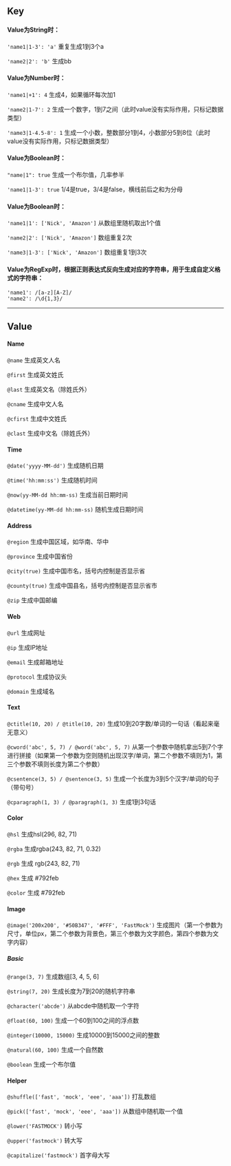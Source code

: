 ## Key

#### Value为String时：

`'name1|1-3': 'a'` 重复生成1到3个a

`'name2|2': 'b'` 生成bb

#### Value为Number时：

`'name1|+1': 4` 生成4，如果循环每次加1

`'name2|1-7': 2` 生成一个数字，1到7之间（此时value没有实际作用，只标记数据类型）

`'name3|1-4.5-8': 1` 生成一个小数，整数部分1到4，小数部分5到8位（此时value没有实际作用，只标记数据类型）

#### Value为Boolean时：

`"name|1": true` 生成一个布尔值，几率参半

`'name1|1-3': true` 1/4是true，3/4是false，横线前后之和为分母

#### Value为Boolean时：

`'name1|1': ['Nick', 'Amazon']` 从数组里随机取出1个值

`'name2|2': ['Nick', 'Amazon']` 数组重复2次

`'name3|1-3': ['Nick', 'Amazon']` 数组重复1到3次

#### Value为RegExp时，根据正则表达式反向生成对应的字符串，用于生成自定义格式的字符串：

```
'name1': /[a-z][A-Z]/
'name2': /\d{1,3}/
```





------

## Value

#### Name

`@name` 生成英文人名

`@first` 生成英文姓氏

`@last` 生成英文名（除姓氏外）

`@cname` 生成中文人名

`@cfirst` 生成中文姓氏

`@clast` 生成中文名（除姓氏外）

#### Time

`@date('yyyy-MM-dd')` 生成随机日期

`@time('hh:mm:ss')` 生成随机时间

`@now(yy-MM-dd hh:mm-ss)` 生成当前日期时间

`@datetime(yy-MM-dd hh:mm-ss)` 随机生成日期时间

#### Address

`@region` 生成中国区域，如华南、华中

`@province` 生成中国省份

`@city(true)` 生成中国市名，括号内控制是否显示省

`@county(true)` 生成中国县名，括号内控制是否显示省市

`@zip` 生成中国邮编

#### Web

`@url` 生成网址

`@ip` 生成IP地址

`@email` 生成邮箱地址

`@protocol` 生成协议头

`@domain` 生成域名

#### Text

`@ctitle(10, 20) / @title(10, 20)` 生成10到20字数/单词的一句话（看起来毫无意义）

`@cword('abc', 5, 7) / @word('abc', 5, 7)` 从第一个参数中随机拿出5到7个字进行拼接（如果第一个参数为空则随机出现汉字/单词，第二个参数不填则为1，第三个参数不填则长度为第二个参数）

`@csentence(3, 5) / @sentence(3, 5)` 生成一个长度为3到5个汉字/单词的句子（带句号）

`@cparagraph(1, 3) / @paragraph(1, 3)` 生成1到3句话

#### Color

`@hsl` 生成hsl(296, 82, 71)

`@rgba` 生成rgba(243, 82, 71, 0.32)

`@rgb` 生成 rgb(243, 82, 71)

`@hex` 生成 #792feb

`@color` 生成 #792feb

#### Image

`@image('200x200', '#50B347', '#FFF', 'FastMock')` 生成图片（第一个参数为尺寸，单位px，第二个参数为背景色，第三个参数为文字颜色，第四个参数为文字内容）

##### Basic

`@range(3, 7)` 生成数组[3, 4, 5, 6]

`@string(7, 20)` 生成长度为7到20的随机字符串

`@character('abcde')` 从abcde中随机取一个字符

`@float(60, 100)` 生成一个60到100之间的浮点数

`@integer(10000, 15000)` 生成10000到15000之间的整数

`@natural(60, 100)` 生成一个自然数

`@boolean` 生成一个布尔值

#### Helper

`@shuffle(['fast', 'mock', 'eee', 'aaa'])` 打乱数组

`@pick(['fast', 'mock', 'eee', 'aaa'])` 从数组中随机取一个值

`@lower('FASTMOCK')` 转小写

`@upper('fastmock')` 转大写

`@capitalize('fastmock')` 首字母大写